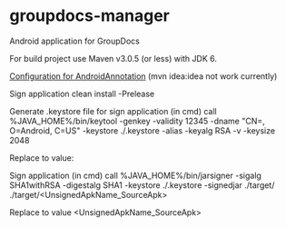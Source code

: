 groupdocs-manager
=================

Android application for GroupDocs

For build project use Maven v3.0.5 (or less) with JDK 6.

[Configuration for AndroidAnnotation](http://gdogaru.blogspot.com/2013/02/update-intellij-12-android-annotations.html) (mvn idea:idea not work currently)

Sign application
clean install -Prelease

Generate .keystore file for sign application (in cmd)
call %JAVA_HOME%/bin/keytool -genkey -validity 12345 -dname "CN=<ApplicationName>, O=Android, C=US" -keystore ./<KeystoreName>.keystore -alias <AliasString> -keyalg RSA -v -keysize 2048

Replace to value:
<ApplicationName>
<KeystoreName>
<AliasString>


Sign application (in cmd)
call %JAVA_HOME%/bin/jarsigner -sigalg SHA1withRSA -digestalg SHA1 -keystore ./<KeystoreName>.keystore -signedjar ./target/<SignedApkName> ./target/<UnsignedApkName_SourceApk> <AliasString>

Replace to value
<KeystoreName>
<SignedApkName>
<UnsignedApkName_SourceApk>
<AliasString>
